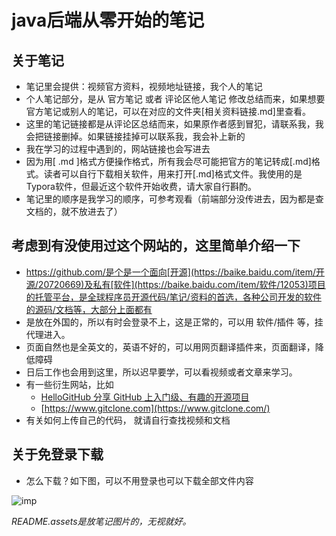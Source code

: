 # java后端从零开始的笔记
## 关于笔记

- 笔记里会提供：视频官方资料，视频地址链接，我个人的笔记
- 个人笔记部分，是从 官方笔记 或者 评论区他人笔记 修改总结而来，如果想要官方笔记或别人的笔记，可以在对应的文件夹[相关资料链接.md]里查看。
- 这里的笔记链接都是从评论区总结而来，如果原作者感到冒犯，请联系我，我会把链接删掉。如果链接挂掉可以联系我，我会补上新的
- 我在学习的过程中遇到的，网站链接也会写进去
- 因为用[ .md ]格式方便操作格式，所有我会尽可能把官方的笔记转成[.md]格式。读者可以自行下载相关软件，用来打开[.md]格式文件。我使用的是Typora软件，但最近这个软件开始收费，请大家自行斟酌。
- 笔记里的顺序是我学习的顺序，可参考观看（前端部分没传进去，因为都是查文档的，就不放进去了）



## 考虑到有没使用过这个网站的，这里简单介绍一下

- https://github.com/是个是一个面向[开源](https://baike.baidu.com/item/开源/20720669)及私有[软件](https://baike.baidu.com/item/软件/12053)项目的托管平台，是全球程序员开源代码/笔记/资料的首选，各种公司开发的软件的源码/文档等，大部分上面都有
- 是放在外国的，所以有时会登录不上，这是正常的，可以用 软件/插件 等，挂代理进入。
- 页面自然也是全英文的，英语不好的，可以用网页翻译插件来，页面翻译，降低障碍
- 日后工作也会用到这里，所以迟早要学，可以看视频或者文章来学习。
- 有一些衍生网站，比如
  - [HelloGitHub 分享 GitHub 上入门级、有趣的开源项目](https://www.hellogithub.com/)
  - [https://www.gitclone.com](https://www.gitclone.com/)
- 有关如何上传自己的代码， 就请自行查找视频和文档



## 关于免登录下载

- 怎么下载？如下图，可以不用登录也可以下载全部文件内容

![imp](https://github.com/Freexroot/LearningNotes/blob/main/README.assets/image-20220517173644627.png)





*README.assets是放笔记图片的，无视就好。*
